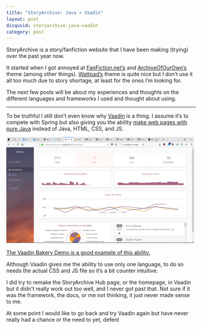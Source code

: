 ```yaml
--- 
title: "StoryArchive: Java + Vaadin"
layout: post
disqusid: storyarchive-java-vaadin
category: post
---
```

StoryArchive is a story/fanfiction website that I have been making (trying) over the past year now. 

It started when I got annoyed at [FanFiction.net’s](https://www.fanfiction.net/) and [ArchiveOfOurOwn’s](https://archiveofourown.org/) theme (among other things). [Wattpad’s](https://www.wattpad.com/) theme is quite nice but I don’t use it all too much due to story shortage, at least for the ones I’m looking for.

The next few posts will be about my experiences and thoughts on the different languages and frameworks I used and thought about using.

---

To be truthful I still don’t even know why [Vaadin](https://vaadin.com/framework) is a thing. I assume it’s to compete with Spring but also giving you the ability [make web pages with pure Java](https://vaadin.com/elements) instead of Java, HTML, CSS, and JS.

<img src="/img/vaadin.png" alt="Vaadin Bakery Demo" width="500">

[The Vaadin Bakery Demo is a good example of this ability.](https://bakery.demo.vaadin.com/)

Although Vaadin gives me the ability to use only one language, to do so needs the actual CSS and JS file so it’s a bit counter intuitive.

I did try to remake the StoryArchive Hub page, or the homepage, in Vaadin but it didn’t really work out too well, and I never got past that. Not sure if it was the framework, the docs, or me not thinking, it just never made sense to me.

At some point I would like to go back and try Vaadin again but have never really had a chance or the need to yet, defent